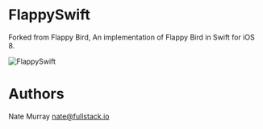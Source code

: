 # FlappySwift

Forked from Flappy Bird, An implementation of Flappy Bird in Swift for iOS 8.

![FlappySwift](http://i.imgur.com/1NLoToU.gif)

# Authors

Nate Murray <nate@fullstack.io>
